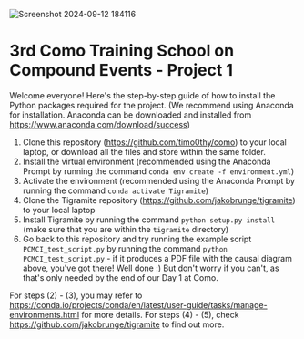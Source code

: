 
![Screenshot 2024-09-12 184116](https://github.com/user-attachments/assets/3f2f811d-4ebf-47d3-845a-e458ee5926e3)

# 3rd Como Training School on Compound Events - Project 1
Welcome everyone! Here's the step-by-step guide of how to install the Python packages required for the project. 
(We recommend using Anaconda for installation. Anaconda can be downloaded and installed from https://www.anaconda.com/download/success)

1. Clone this repository (https://github.com/timo0thy/como) to your local laptop, or download all the files and store within the same folder.
2. Install the virtual environment (recommended using the Anaconda Prompt by running the command `conda env create -f environment.yml`)
3. Activate the environment (recommended using the Anaconda Prompt by running the command `conda activate Tigramite`)
4. Clone the Tigramite repository (https://github.com/jakobrunge/tigramite) to your local laptop
5. Install Tigramite by running the command `python setup.py install` (make sure that you are within the `tigramite` directory)
6. Go back to this repository and try running the example script `PCMCI_test_script.py` by running the command `python PCMCI_test_script.py` - if it produces a PDF file with the causal diagram above, you've got there! Well done :) But don't worry if you can't, as that's only needed by the end of our Day 1 at Como.

For steps (2) - (3), you may refer to https://conda.io/projects/conda/en/latest/user-guide/tasks/manage-environments.html for more details.
For steps (4) - (5), check https://github.com/jakobrunge/tigramite to find out more.
